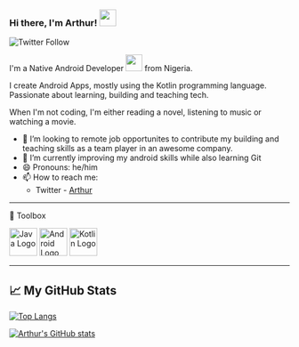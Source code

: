 ### Hi there, I'm Arthur! <img src="https://raw.githubusercontent.com/MartinHeinz/MartinHeinz/master/wave.gif" width="30px">
![Twitter Follow](https://img.shields.io/twitter/follow/Okolo_Arthur?style=social)

I'm a Native Android Developer <img src="https://media.giphy.com/media/WUlplcMpOCEmTGBtBW/giphy.gif" width="30"> from Nigeria.

I create Android Apps, mostly using the Kotlin programming language. Passionate about learning, building and teaching tech.

When I'm not coding, I'm either reading a novel, listening to music or watching a movie.

- 👯 I’m looking to remote job opportunites to contribute my building and teaching skills as a team player in an awesome company.
- 🌱 I’m currently improving my android skills while also learning Git
- 😄 Pronouns: he/him
- 📫 How to reach me:
   - Twitter - [Arthur](https://twitter.com/Okolo_Arthur)

---

🧰 Toolbox

<img src="https://cdn.worldvectorlogo.com/logos/java-4.svg" alt="Java Logo" width="50" height="50"/> <img src="https://cdn.worldvectorlogo.com/logos/android.svg" alt="Android Logo" width="50" height="50"/> <img src="https://cdn.worldvectorlogo.com/logos/kotlin-1.svg" alt="Kotlin Logo" width="50" height="50"/>
 
---

## &#x1f4c8; My GitHub Stats

[![Top Langs](https://github-readme-stats.vercel.app/api/top-langs/?username=OkoloArt&hide=css&theme=radical)](https://github.com/anuraghazra/github-readme-stats)

[![Arthur's GitHub stats](https://github-readme-stats.vercel.app/api?username=OkoloArt&theme=radical)](https://github.com/anuraghazra/github-readme-stats)

<!--
**OkoloArt/OkoloArt** is a ✨ _special_ ✨ repository because its `README.md` (this file) appears on your GitHub profile.

Here are some ideas to get you started:

- 🔭 I’m currently working on ...
- 🌱 I’m currently learning ...
- 👯 I’m looking to collaborate on ...
- 🤔 I’m looking for help with ...
- 💬 Ask me about ...
- 📫 How to reach me: ...
- 😄 Pronouns: ...
- ⚡ Fun fact: ...
-->
